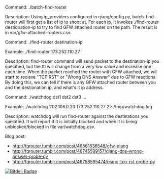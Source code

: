 Command: ./batch-find-router

Description: Using ip_providers configured in qiang/config.py, batch-find-router will first get a list of ip to shoot at.
For each ip, it invokes ./find-router destionation-ip to try to find GFW attached router on the path. The result
is in var/gfw-attached-routers.csv.

Command: ./find-router destination-ip

Example: ./find-router 173.252.110.27

Description: find-router command will send packet to the destination-ip you specified, but the ttl will 
change from a very low value and increase one each time. When the packet reached the router with GFW
attached, we will start to recieve "TCP RST" or "Wrong DNS Answer" due to GFW reactions. By doing this, we
can tell if there is any GFW attached router between you and the destionation ip, and what's it ip address.

Command: ./watchdog dst1 dst2 dst3 ...

Example: ./watchdog 202.106.0.20 173.252.110.27 2> /tmp/watchdog.log

Description: watchdog will run find-router against the destinations you specified. It will report if it is initially
blocked and when it is being unblocked/blocked in file var/watchdog.csv.

Blog post:

* http://fqrouter.tumblr.com/post/46561836548/gfw-qiang
* http://fqrouter.tumblr.com/post/46745599157/qiang-dns-wrong-answer-probe-py
* http://fqrouter.tumblr.com/post/46758595474/qiang-tcp-rst-probe-py

[![Bitdeli Badge](https://d2weczhvl823v0.cloudfront.net/fqrouter/qiang/trend.png)](https://bitdeli.com/free "Bitdeli Badge")

